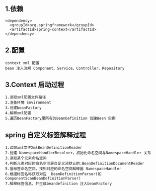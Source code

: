 ## 1.依赖
    <dependency>
      <groupId>org.springframework</groupId>
      <artifactId>spring-context</artifactId>
    </dependency>
## 2.配置
    context xml 配置
    bean 注入注解 Component、Service、Controller、Repository
## 3.Context 启动过程
    1.读取xml配置文件路径
    2.准备环境 Environment 
    3.创建beanFactory
    4.解释xml配置
    5.遍历BeanFactory里所有的BeanDefinition 创建Bean 实例
    
## spring 自定义标签解释过程
    1.读取xml文件XmlBeanDefinitionReader
    2.创建 NamespaceHandlerResolver，初始化命名空间与NamespaceHandler 关系
    3.读取某个元素命名空间
    4.判断元素对应的命名空间是自定义还默认的:BeanDefinitionDocumentReader
    5.据标签命名空间，找到对应的命名空间解释器 NamespaceHandler
    6.根据标签名称获取对应  BeanDefinitionParser(如ComponentScanBeanDefinitionParser)
    7.解释标签信息，并生成beandefinition 注入beanFactory
      